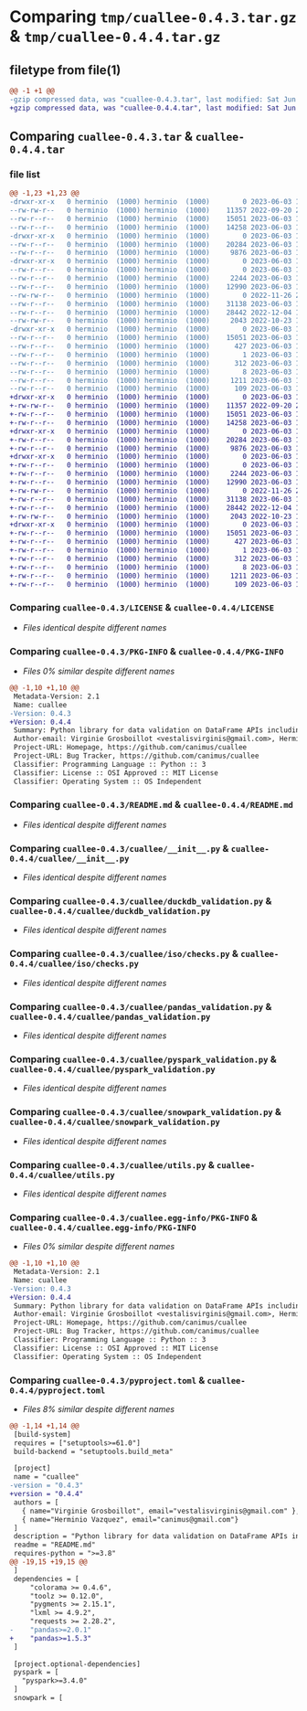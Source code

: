 # Comparing `tmp/cuallee-0.4.3.tar.gz` & `tmp/cuallee-0.4.4.tar.gz`

## filetype from file(1)

```diff
@@ -1 +1 @@
-gzip compressed data, was "cuallee-0.4.3.tar", last modified: Sat Jun  3 16:11:34 2023, max compression
+gzip compressed data, was "cuallee-0.4.4.tar", last modified: Sat Jun  3 16:14:56 2023, max compression
```

## Comparing `cuallee-0.4.3.tar` & `cuallee-0.4.4.tar`

### file list

```diff
@@ -1,23 +1,23 @@
-drwxr-xr-x   0 herminio  (1000) herminio  (1000)        0 2023-06-03 16:11:34.739352 cuallee-0.4.3/
--rw-rw-r--   0 herminio  (1000) herminio  (1000)    11357 2022-09-20 23:24:07.000000 cuallee-0.4.3/LICENSE
--rw-r--r--   0 herminio  (1000) herminio  (1000)    15051 2023-06-03 16:11:34.739352 cuallee-0.4.3/PKG-INFO
--rw-r--r--   0 herminio  (1000) herminio  (1000)    14258 2023-06-03 15:46:05.000000 cuallee-0.4.3/README.md
-drwxr-xr-x   0 herminio  (1000) herminio  (1000)        0 2023-06-03 16:11:34.736019 cuallee-0.4.3/cuallee/
--rw-r--r--   0 herminio  (1000) herminio  (1000)    20284 2023-06-03 15:46:05.000000 cuallee-0.4.3/cuallee/__init__.py
--rw-r--r--   0 herminio  (1000) herminio  (1000)     9876 2023-06-03 15:46:05.000000 cuallee-0.4.3/cuallee/duckdb_validation.py
-drwxr-xr-x   0 herminio  (1000) herminio  (1000)        0 2023-06-03 16:11:34.739352 cuallee-0.4.3/cuallee/iso/
--rw-r--r--   0 herminio  (1000) herminio  (1000)        0 2023-06-03 15:46:05.000000 cuallee-0.4.3/cuallee/iso/__init__.py
--rw-r--r--   0 herminio  (1000) herminio  (1000)     2244 2023-06-03 15:46:05.000000 cuallee-0.4.3/cuallee/iso/checks.py
--rw-r--r--   0 herminio  (1000) herminio  (1000)    12990 2023-06-03 15:46:05.000000 cuallee-0.4.3/cuallee/pandas_validation.py
--rw-rw-r--   0 herminio  (1000) herminio  (1000)        0 2022-11-26 21:58:56.000000 cuallee-0.4.3/cuallee/polars.validation.py
--rw-r--r--   0 herminio  (1000) herminio  (1000)    31138 2023-06-03 15:46:05.000000 cuallee-0.4.3/cuallee/pyspark_validation.py
--rw-r--r--   0 herminio  (1000) herminio  (1000)    28442 2022-12-04 15:12:29.000000 cuallee-0.4.3/cuallee/snowpark_validation.py
--rw-rw-r--   0 herminio  (1000) herminio  (1000)     2043 2022-10-23 12:45:17.000000 cuallee-0.4.3/cuallee/utils.py
-drwxr-xr-x   0 herminio  (1000) herminio  (1000)        0 2023-06-03 16:11:34.739352 cuallee-0.4.3/cuallee.egg-info/
--rw-r--r--   0 herminio  (1000) herminio  (1000)    15051 2023-06-03 16:11:34.000000 cuallee-0.4.3/cuallee.egg-info/PKG-INFO
--rw-r--r--   0 herminio  (1000) herminio  (1000)      427 2023-06-03 16:11:34.000000 cuallee-0.4.3/cuallee.egg-info/SOURCES.txt
--rw-r--r--   0 herminio  (1000) herminio  (1000)        1 2023-06-03 16:11:34.000000 cuallee-0.4.3/cuallee.egg-info/dependency_links.txt
--rw-r--r--   0 herminio  (1000) herminio  (1000)      312 2023-06-03 16:11:34.000000 cuallee-0.4.3/cuallee.egg-info/requires.txt
--rw-r--r--   0 herminio  (1000) herminio  (1000)        8 2023-06-03 16:11:34.000000 cuallee-0.4.3/cuallee.egg-info/top_level.txt
--rw-r--r--   0 herminio  (1000) herminio  (1000)     1211 2023-06-03 16:11:16.000000 cuallee-0.4.3/pyproject.toml
--rw-r--r--   0 herminio  (1000) herminio  (1000)      109 2023-06-03 16:11:34.739352 cuallee-0.4.3/setup.cfg
+drwxr-xr-x   0 herminio  (1000) herminio  (1000)        0 2023-06-03 16:14:56.499344 cuallee-0.4.4/
+-rw-rw-r--   0 herminio  (1000) herminio  (1000)    11357 2022-09-20 23:24:07.000000 cuallee-0.4.4/LICENSE
+-rw-r--r--   0 herminio  (1000) herminio  (1000)    15051 2023-06-03 16:14:56.499344 cuallee-0.4.4/PKG-INFO
+-rw-r--r--   0 herminio  (1000) herminio  (1000)    14258 2023-06-03 15:46:05.000000 cuallee-0.4.4/README.md
+drwxr-xr-x   0 herminio  (1000) herminio  (1000)        0 2023-06-03 16:14:56.499344 cuallee-0.4.4/cuallee/
+-rw-r--r--   0 herminio  (1000) herminio  (1000)    20284 2023-06-03 15:46:05.000000 cuallee-0.4.4/cuallee/__init__.py
+-rw-r--r--   0 herminio  (1000) herminio  (1000)     9876 2023-06-03 15:46:05.000000 cuallee-0.4.4/cuallee/duckdb_validation.py
+drwxr-xr-x   0 herminio  (1000) herminio  (1000)        0 2023-06-03 16:14:56.499344 cuallee-0.4.4/cuallee/iso/
+-rw-r--r--   0 herminio  (1000) herminio  (1000)        0 2023-06-03 15:46:05.000000 cuallee-0.4.4/cuallee/iso/__init__.py
+-rw-r--r--   0 herminio  (1000) herminio  (1000)     2244 2023-06-03 15:46:05.000000 cuallee-0.4.4/cuallee/iso/checks.py
+-rw-r--r--   0 herminio  (1000) herminio  (1000)    12990 2023-06-03 15:46:05.000000 cuallee-0.4.4/cuallee/pandas_validation.py
+-rw-rw-r--   0 herminio  (1000) herminio  (1000)        0 2022-11-26 21:58:56.000000 cuallee-0.4.4/cuallee/polars.validation.py
+-rw-r--r--   0 herminio  (1000) herminio  (1000)    31138 2023-06-03 15:46:05.000000 cuallee-0.4.4/cuallee/pyspark_validation.py
+-rw-r--r--   0 herminio  (1000) herminio  (1000)    28442 2022-12-04 15:12:29.000000 cuallee-0.4.4/cuallee/snowpark_validation.py
+-rw-rw-r--   0 herminio  (1000) herminio  (1000)     2043 2022-10-23 12:45:17.000000 cuallee-0.4.4/cuallee/utils.py
+drwxr-xr-x   0 herminio  (1000) herminio  (1000)        0 2023-06-03 16:14:56.499344 cuallee-0.4.4/cuallee.egg-info/
+-rw-r--r--   0 herminio  (1000) herminio  (1000)    15051 2023-06-03 16:14:56.000000 cuallee-0.4.4/cuallee.egg-info/PKG-INFO
+-rw-r--r--   0 herminio  (1000) herminio  (1000)      427 2023-06-03 16:14:56.000000 cuallee-0.4.4/cuallee.egg-info/SOURCES.txt
+-rw-r--r--   0 herminio  (1000) herminio  (1000)        1 2023-06-03 16:14:56.000000 cuallee-0.4.4/cuallee.egg-info/dependency_links.txt
+-rw-r--r--   0 herminio  (1000) herminio  (1000)      312 2023-06-03 16:14:56.000000 cuallee-0.4.4/cuallee.egg-info/requires.txt
+-rw-r--r--   0 herminio  (1000) herminio  (1000)        8 2023-06-03 16:14:56.000000 cuallee-0.4.4/cuallee.egg-info/top_level.txt
+-rw-r--r--   0 herminio  (1000) herminio  (1000)     1211 2023-06-03 16:13:57.000000 cuallee-0.4.4/pyproject.toml
+-rw-r--r--   0 herminio  (1000) herminio  (1000)      109 2023-06-03 16:14:56.499344 cuallee-0.4.4/setup.cfg
```

### Comparing `cuallee-0.4.3/LICENSE` & `cuallee-0.4.4/LICENSE`

 * *Files identical despite different names*

### Comparing `cuallee-0.4.3/PKG-INFO` & `cuallee-0.4.4/PKG-INFO`

 * *Files 0% similar despite different names*

```diff
@@ -1,10 +1,10 @@
 Metadata-Version: 2.1
 Name: cuallee
-Version: 0.4.3
+Version: 0.4.4
 Summary: Python library for data validation on DataFrame APIs including Snowflake/Snowpark, Apache/PySpark and Pandas/DataFrame.
 Author-email: Virginie Grosboillot <vestalisvirginis@gmail.com>, Herminio Vazquez <canimus@gmail.com>
 Project-URL: Homepage, https://github.com/canimus/cuallee
 Project-URL: Bug Tracker, https://github.com/canimus/cuallee
 Classifier: Programming Language :: Python :: 3
 Classifier: License :: OSI Approved :: MIT License
 Classifier: Operating System :: OS Independent
```

### Comparing `cuallee-0.4.3/README.md` & `cuallee-0.4.4/README.md`

 * *Files identical despite different names*

### Comparing `cuallee-0.4.3/cuallee/__init__.py` & `cuallee-0.4.4/cuallee/__init__.py`

 * *Files identical despite different names*

### Comparing `cuallee-0.4.3/cuallee/duckdb_validation.py` & `cuallee-0.4.4/cuallee/duckdb_validation.py`

 * *Files identical despite different names*

### Comparing `cuallee-0.4.3/cuallee/iso/checks.py` & `cuallee-0.4.4/cuallee/iso/checks.py`

 * *Files identical despite different names*

### Comparing `cuallee-0.4.3/cuallee/pandas_validation.py` & `cuallee-0.4.4/cuallee/pandas_validation.py`

 * *Files identical despite different names*

### Comparing `cuallee-0.4.3/cuallee/pyspark_validation.py` & `cuallee-0.4.4/cuallee/pyspark_validation.py`

 * *Files identical despite different names*

### Comparing `cuallee-0.4.3/cuallee/snowpark_validation.py` & `cuallee-0.4.4/cuallee/snowpark_validation.py`

 * *Files identical despite different names*

### Comparing `cuallee-0.4.3/cuallee/utils.py` & `cuallee-0.4.4/cuallee/utils.py`

 * *Files identical despite different names*

### Comparing `cuallee-0.4.3/cuallee.egg-info/PKG-INFO` & `cuallee-0.4.4/cuallee.egg-info/PKG-INFO`

 * *Files 0% similar despite different names*

```diff
@@ -1,10 +1,10 @@
 Metadata-Version: 2.1
 Name: cuallee
-Version: 0.4.3
+Version: 0.4.4
 Summary: Python library for data validation on DataFrame APIs including Snowflake/Snowpark, Apache/PySpark and Pandas/DataFrame.
 Author-email: Virginie Grosboillot <vestalisvirginis@gmail.com>, Herminio Vazquez <canimus@gmail.com>
 Project-URL: Homepage, https://github.com/canimus/cuallee
 Project-URL: Bug Tracker, https://github.com/canimus/cuallee
 Classifier: Programming Language :: Python :: 3
 Classifier: License :: OSI Approved :: MIT License
 Classifier: Operating System :: OS Independent
```

### Comparing `cuallee-0.4.3/pyproject.toml` & `cuallee-0.4.4/pyproject.toml`

 * *Files 8% similar despite different names*

```diff
@@ -1,14 +1,14 @@
 [build-system]
 requires = ["setuptools>=61.0"]
 build-backend = "setuptools.build_meta"
 
 [project]
 name = "cuallee"
-version = "0.4.3"
+version = "0.4.4"
 authors = [
   { name="Virginie Grosboillot", email="vestalisvirginis@gmail.com" },
   { name="Herminio Vazquez", email="canimus@gmail.com"}
 ]
 description = "Python library for data validation on DataFrame APIs including Snowflake/Snowpark, Apache/PySpark and Pandas/DataFrame."
 readme = "README.md"
 requires-python = ">=3.8"
@@ -19,15 +19,15 @@
 ]
 dependencies = [
     "colorama >= 0.4.6",
     "toolz >= 0.12.0",
     "pygments >= 2.15.1",
     "lxml >= 4.9.2",
     "requests >= 2.28.2",
-    "pandas>=2.0.1"
+    "pandas>=1.5.3"
 ]
 
 [project.optional-dependencies]
 pyspark = [
   "pyspark>=3.4.0"
 ]
 snowpark = [
```

